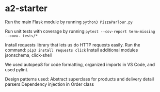 # a2-starter

Run the main Flask module by running `python3 PizzaParlour.py`

Run unit tests with coverage by running `pytest --cov-report term-missing --cov=. tests/*`

Install requests library that lets us do HTTP requests easily. Run the command: `pip3 install requests click`
Install additional modules jsonschema, click-shell

We used autopep8 for code formatting, organized imports in VS Code, and used pylint.


Design patterns used:
Abstract superclass for products and delivery detail parsers
Dependency injection in Order class
